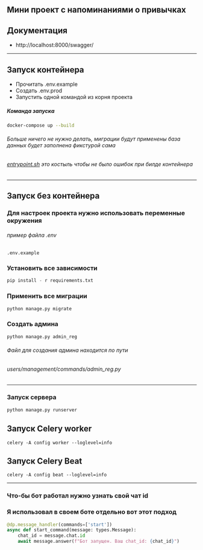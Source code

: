## Мини проект с напоминаниями о привычках

## Документация 

* http://localhost:8000/swagger/
---
## Запуск контейнера 
- Прочитать .env.example
- Создать .env.prod
- Запустить одной командой из корня проекта

##### Команда запуска
```bash
docker-compose up --build 
```
###### Больше ничего не нужно делать, миграции будут применены база данных будет заполнена фикстурой сама
###### [entrypoint.sh](entrypoint.sh) это костыль чтобы не было ошибок при билде контейнера

---
## Запуск без контейнера
### Для настроек проекта нужно использовать переменные окружения

###### пример файла .env

```
.env.example
```

### Установить все зависимости

```python
pip install - r requirements.txt
```

### Применить все миграции

```python
python manage.py migrate 
```

### Создать админа

```python
python manage.py admin_reg
```


###### Файл для создания админа находится по пути

###### users/management/commands/admin_reg.py

---
### Запуск сервера

```python
python manage.py runserver 
```


## Запуск Celery worker
````
celery -A config worker --loglevel=info
````

## Запуск Celery Beat
```
celery -A config beat --loglevel=info
```
---
### Что-бы бот работал нужно узнать свой чат id
### Я использовал в своем боте отдельно вот этот подход 
```python
@dp.message_handler(commands=['start'])
async def start_command(message: types.Message):
    chat_id = message.chat.id
    await message.answer(f"Бот запущен. Ваш chat_id: {chat_id}")
```

